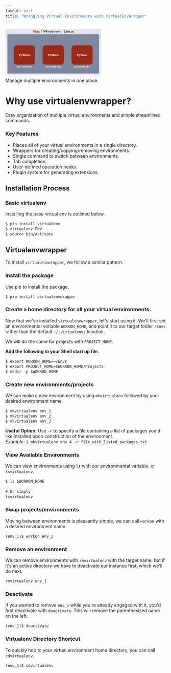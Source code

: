 ```yaml
---
layout: post
title: "Wrangling Virtual Environments with VirtualEnvWrapper"
---
```

<img src="/Images/venv/venv-2.jpeg" width="300" height="150" class="inline"/><br>
Manage multiple environments in one place.

# Why use virtualenvwrapper?     
Easy organization of multiple virtual environments and simple streamlined commands. 

### Key Features     
* Places all of your virtual environments in a single directory.
* Wrappers for creating/copying/removing environments.
* Single command to switch between environments.
* Tab completion. 
* User-defined operation hooks.
* Plugin system for generating extensions.

## Installation Process    
### Basic virtualenv    
Installing the base virtual env is outlined below.    
```python3
$ pip install virtualenv
$ virtualenv ENV
$ source bin/activate
```
## Virtualenvwrapper
To install `virtualenvwrapper`, we follow a similar pattern.    
### Install the package
Use pip to install the package.
```python3
$ pip install virtualenvwrapper
```
### Create a home directory for all your virtual environments.
Now that we've installed `virtualenvwrapper`, let's start using it. We'll first set an environmental variable `WORKON_HOME`, and point it to our target folder `/Envs` rather than the default `~/.virtualenvs` location.

We will do the same for projects with `PROJECT_HOME`.

**Add the following to your Shell start up file.**
```python3
$ export WORKON_HOME=~/Envs
$ export PROJECT_HOME=$WORKON_HOME/Projects
$ mkdir -p $WORKON_HOME
```

### Create new environments/projects   
We can make a new environment by using `mkvirtualenv` followed by your desired environment name. 
```python3
$ mkvirtualenv env_1
$ mkvirtualenv env_2
$ mkvirtualenv env_3
```
**Useful Option:** Use `-r` to specify a file containing a list of packages you'd like installed upon construction of the environment.    
*Example*: `$ mkvirtualenv env_4 -r file_with_listed_packages.txt`

### View Available Environments    
We can view environments using `ls` with our environmental variable, or `lsvirtualenv`. 
```python3
$ ls $WORKON_HOME

# Or simply
lsvirtualenv
```

### Swap projects/environments    
Moving between environments is pleasantly simple, we can call `workon` with a desired environment name.
```python3
(env_1)$ workon env_2
```

### Remove an environment
We can remove environments with `rmvirtualenv` with the target name, but if it's an active directory we have to deactivate our instance first, which we'll do next. 
```python3
rmvirtualenv env_1
```

### Deactivate
If you wanted to remove `env_1` while you're already engaged with it, you'd first deactivate with `deactivate`. This will remove the parenthesized name on the left. 
```python3
(env_1)$ deactivate
```

### Virtualenv Directory Shortcut
To quickly hop to your virtual environment home directory, you can call `cdvirtualenv`.
```python3
(env_1)$ cdvirtualenv
```
